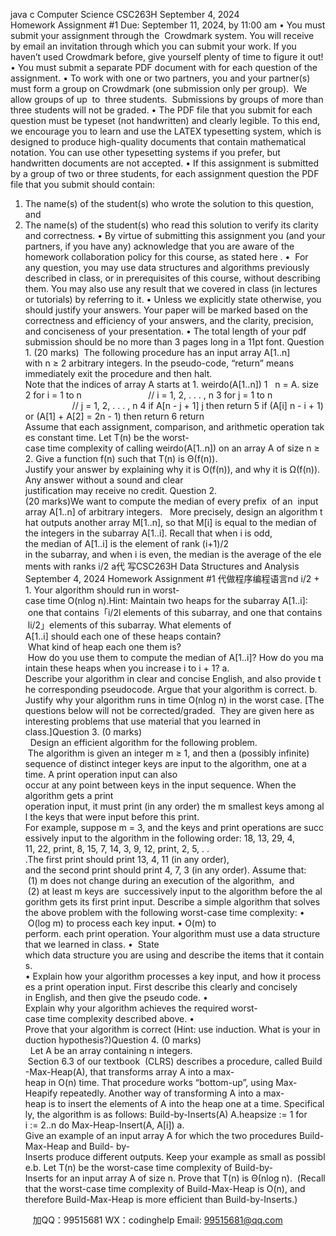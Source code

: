 java c
Computer Science CSC263H 
September 4, 2024 
Homework Assignment #1 
Due: September 11, 2024, by 11:00 am 
• You must submit your assignment through the  Crowdmark system. You will receive by email an invitation through which you can submit your work. If you haven’t used Crowdmark before, give yourself plenty of time to figure it out! 
• You must submit a separate PDF document with for each question of the assignment. 
• To work with one or two partners, you and your partner(s) must form a group on Crowdmark (one submission only per group).  We allow groups of up  to  three students.  Submissions by groups of more than three students will not be graded. 
• The PDF file that you submit for each question must be typeset (not handwritten) and clearly legible. To this end, we encourage you to learn and use the LATEX typesetting system, which is designed to produce high-quality documents that contain mathematical notation. You can use other typesetting systems if you prefer, but handwritten documents are not accepted. 
• If this assignment is submitted by a group of two or three students, for each assignment question the PDF file that you submit should contain: 
1. The name(s) of the student(s) who wrote the solution to this question, and 
2. The name(s) of the student(s) who read this solution to verify its clarity and correctness. 
• By virtue of submitting this assignment you (and your partners, if you have any) acknowledge that you are aware of the homework collaboration policy for this course, as stated here . 
•  For any question, you may use data structures and algorithms previously described in class, or in prerequisites of this course, without describing them. You may also use any result that we covered in class (in lectures or tutorials) by referring to it. 
• Unless we explicitly state otherwise, you should justify your answers. Your paper will be marked based on the correctness and efficiency of your answers, and the clarity, precision, and conciseness of your presentation. 
• The total length of your pdf submission should be no more than 3 pages long in a 11pt font. 
Question 1. (20 marks)  The following procedure has an input array A[1..n] with n ≥ 2 arbitrary integers.
In the pseudo-code, “return” means immediately exit the procedure and then halt. Note that the indices of array A starts at 1.
weirdo(A[1..n])
1   n = A. size
2 for i = 1 to n                           // i = 1, 2, . . . , n
3 for j = 1 to n                    // j = 1, 2, . . . , n
4 if A[n - j + 1]  j then return 
5 if (A[i]  n - i + 1) or (A[1] + A[2] = 2n - 1) then return 
6 return 
Assume that each assignment, comparison, and arithmetic operation takes constant time.
Let T(n) be the worst-case time complexity of calling weirdo(A[1..n]) on an array A of size n ≥ 2. Give a function f(n) such that T(n) is Θ(f(n)).
Justify your answer by explaining why it is O(f(n)), and why it is Ω(f(n)). Any answer without a sound and clear justification may receive no credit.
Question 2. (20 marks)We want to compute the median of every prefix  of an  input array A[1..n] of arbitrary integers.   More precisely, design an algorithm that outputs another array M[1..n], so that M[i] is equal to the median of the integers in the subarray A[1..i]. Recall that when i is odd, the median of A[1..i] is the element of rank (i+1)/2 in the subarray, and when i is even, the median is the average of the elements with ranks i/2 a代 写CSC263H Data Structures and Analysis September 4, 2024 Homework Assignment #1
代做程序编程语言nd i/2 + 1. Your algorithm should run in worst-case time O(nlog n).Hint: Maintain two heaps for the subarray A[1..i]:  one that contains「i/2l elements of this subarray, and one that contains  li/2」elements of this subarray. What elements of A[1..i] should each one of these heaps contain?  What kind of heap each one them is?  How do you use them to compute the median of A[1..i]? How do you maintain these heaps when you increase i to i + 1?
a. Describe your algorithm in clear and concise English, and also provide the corresponding pseudocode. Argue that your algorithm is correct.
b. Justify why your algorithm runs in time O(nlog n) in the worst case.
[The questions below will not be corrected/graded.  They are given here as interesting problems that use material that you learned in class.]Question 3. (0 marks)   Design an efficient algorithm for the following problem.  The algorithm is given an integer m ≥ 1, and then a (possibly infinite) sequence of distinct integer keys are input to the algorithm, one at a time. A print operation input can also occur at any point between keys in the input sequence. When the algorithm gets a print operation input, it must print (in any order) the m smallest keys among all the keys that were input before this print.
For example, suppose m = 3, and the keys and print operations are successively input to the algorithm in the following order:
18, 13, 29, 4, 11, 22, print, 8, 15, 7, 14, 3, 9, 12, print, 2, 5, . . .The first print should print 13, 4, 11 (in any order), and the second print should print 4, 7, 3 (in any order). Assume that:  (1) m does not change during an execution of the algorithm,  and  (2) at least m keys are  successively input to the algorithm before the algorithm gets its first print input.
Describe a simple algorithm that solves the above problem with the following worst-case time complexity:
•  O(log m) to process each key input.
• O(m) to perform. each print operation.
Your algorithm must use a data structure that we learned in class. 
•  State which data structure you are using and describe the items that it contains.
• Explain how your algorithm processes a key input, and how it processes a print operation input. First describe this clearly and concisely in English, and then give the pseudo code.
• Explain why your algorithm achieves the required worst-case time complexity described above.
• Prove that your algorithm is correct (Hint: use induction. What is your induction hypothesis?)Question 4. (0 marks)   Let A be an array containing n integers.  Section 6.3 of our textbook  (CLRS) describes a procedure, called Build-Max-Heap(A), that transforms array A into a max-heap in O(n) time. That procedure works “bottom-up”, using Max-Heapify repeatedly.
Another way of transforming A into a max-heap is to insert the elements of A into the heap one at a time. Specifically, the algorithm is as follows:
Build-by-Inserts(A)
A.heapsize := 1
for i := 2..n do 
Max-Heap-Insert(A, A[i])
a. Give an example of an input array A for which the two procedures Build-Max-Heap and Build- by-Inserts produce different outputs. Keep your example as small as possible.b. Let T(n) be the worst-case time complexity of Build-by-Inserts for an input array A of size n. Prove that T(n) is Θ(nlog n).  (Recall that the worst-case time complexity of Build-Max-Heap is O(n), and therefore Build-Max-Heap is more efficient than Build-by-Inserts.)

         
加QQ：99515681  WX：codinghelp  Email: 99515681@qq.com
